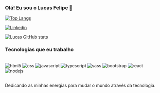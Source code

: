 ### Olá! Eu sou o Lucas Felipe 👋

[![Top Langs](https://github-readme-stats.vercel.app/api/top-langs/?username=devlucasfelipe)](https://github.com/devlucasfelipe/github-readme-stats)

[![Linkedin](https://img.shields.io/badge/LinkedIn-0077B5?style=for-the-badge&logo=linkedin&logoColor=white)](https://www.linkedin.com/in/devlucasfelipe/)

![Lucas GitHub stats](https://github-readme-stats.vercel.app/api?username=devlucasfelipe&show_icons=true&theme=dracula)

### Tecnologias que eu trabalho

<div style= 'display: inline_block'><br/>
  <img align="center" alt= "html5" src= "https://img.shields.io/badge/HTML5-E34F26?style=for-the-badge&logo=html5&logoColor=white">
  <img align="center" alt= "css" src= "https://img.shields.io/badge/CSS3-1572B6?style=for-the-badge&logo=css3&logoColor=white">
  <img align="center" alt= "javascript" src= "https://img.shields.io/badge/JavaScript-F7DF1E?style=for-the-badge&logo=javascript&logoColor=black">
  <img align="center" alt= "typescript" src= "https://img.shields.io/badge/TypeScript-007ACC?style=for-the-badge&logo=typescript&logoColor=white">
  <img align="center" alt= "sass" src= "https://img.shields.io/badge/Sass-CC6699?style=for-the-badge&logo=sass&logoColor=white">
  <img align="center" alt= "bootstrap" src= "https://img.shields.io/badge/Bootstrap-563D7C?style=for-the-badge&logo=bootstrap&logoColor=white">
  <img align="center" alt= "react" src= "https://img.shields.io/badge/React-20232A?style=for-the-badge&logo=react&logoColor=61DAFB">
  <img align="center" alt= "nodejs" src= "https://img.shields.io/badge/Node.js-43853D?style=for-the-badge&logo=node.js&logoColor=white">
</div><br/>

Dedicando as minhas energias para mudar o mundo através da tecnologia.
